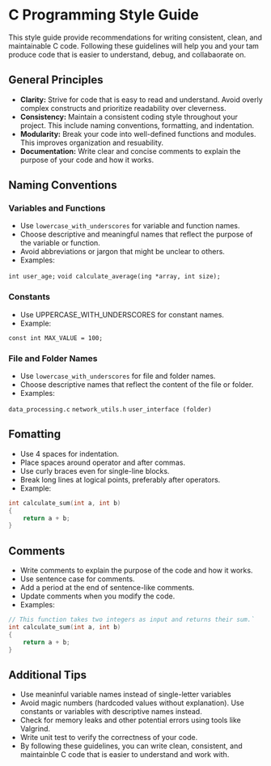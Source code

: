 # C Programming Style Guide

This style guide provide recommendations for writing consistent, clean, and maintainable C code. Following these guidelines will help you and your tam produce code that is easier to understand, debug, and collabaorate on.

## General Principles

* **Clarity:** Strive for code that is easy to read and understand. Avoid overly complex constructs and prioritize readability over cleverness.
* **Consistency:** Maintain a consistent coding style throughout your project. This include naming conventions, formatting, and indentation.
* **Modularity:** Break your code into well-defined functions and modules. This improves organization and resuability.
* **Documentation:** Write clear and concise comments to explain the purpose of your code and how it works.

## Naming Conventions

### Variables and Functions

* Use `lowercase_with_underscores` for variable and function names.
* Choose descriptive and meaningful names that reflect the purpose of the variable or function.
* Avoid abbreviations or jargon that might be unclear to others.
* Examples:

`int user_age;`
`void calculate_average(ing *array, int size);`

### Constants

* Use UPPERCASE_WITH_UNDERSCORES for constant names.
* Example:

`const int MAX_VALUE = 100;`

### File and Folder Names

* Use `lowercase_with_underscores` for file and folder names.
* Choose descriptive names that reflect the content of the file or folder.
* Examples:

`data_processing.c`
`network_utils.h`
`user_interface (folder)`

## Fomatting

* Use 4 spaces for indentation.
* Place spaces around operator and after commas.
* Use curly braces even for single-line blocks.
* Break long lines at logical points, preferably after operators.
* Example:

```c
int calculate_sum(int a, int b) 
{
    return a + b;
}
```

## Comments

* Write comments to explain the purpose of the code and how it works.
* Use sentence case for comments.
* Add a period at the end of sentence-like comments.
* Update comments when you modify the code.
* Examples:

```c
// This function takes two integers as input and returns their sum.`
int calculate_sum(int a, int b) 
{
    return a + b;
}
```

## Additional Tips

* Use meaninful variable names instead of single-letter variables
* Avoid magic numbers (hardcoded values without explanation). Use constants or variables with descriptive names instead.
* Check for memory leaks and other potential errors using tools like Valgrind.
* Write unit test to verify the correctness of your code.
* By following these guidelines, you can write clean, consistent, and maintainble C code that is easier to understand and work with.



